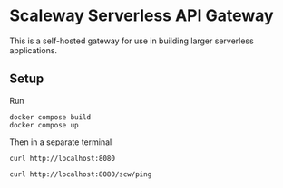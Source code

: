 # Scaleway Serverless API Gateway

This is a self-hosted gateway for use in building larger serverless applications.

## Setup

Run

```
docker compose build
docker compose up
```

Then in a separate terminal

```
curl http://localhost:8080

curl http://localhost:8080/scw/ping
```

